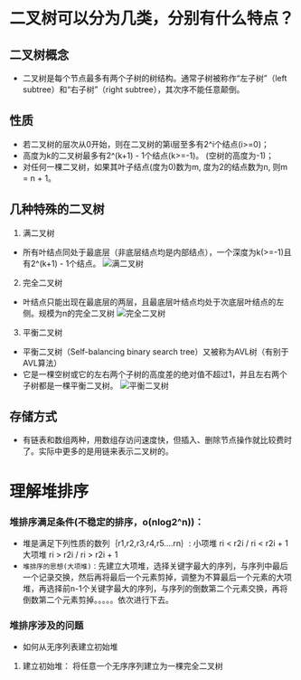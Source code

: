# 二叉树可以分为几类，分别有什么特点？

## 二叉树概念
- 二叉树是每个节点最多有两个子树的树结构。通常子树被称作“左子树”（left subtree）和“右子树”（right subtree），其次序不能任意颠倒。

## 性质
- 若二叉树的层次从0开始，则在二叉树的第i层至多有2^i个结点(i>=0)；
- 高度为k的二叉树最多有2^(k+1) - 1个结点(k>=-1)。 (空树的高度为-1)；
- 对任何一棵二叉树，如果其叶子结点(度为0)数为m, 度为2的结点数为n, 则m = n + 1。

## 几种特殊的二叉树
1. 满二叉树
- 所有叶结点同处于最底层（非底层结点均是内部结点），一个深度为k(>=-1)且有2^(k+1) - 1个结点。
![满二叉树](https://images2017.cnblogs.com/blog/1168728/201708/1168728-20170824151228621-2043640884.png) 
2. 完全二叉树
- 叶结点只能出现在最底层的两层，且最底层叶结点均处于次底层叶结点的左侧。规模为n的完全二叉树
![完全二叉树](https://images2017.cnblogs.com/blog/1168728/201708/1168728-20170824151547949-849840598.png)
3. 平衡二叉树
- 平衡二叉树（Self-balancing binary search tree）又被称为AVL树（有别于AVL算法）
- 它是一棵空树或它的左右两个子树的高度差的绝对值不超过1，并且左右两个子树都是一棵平衡二叉树。
![平衡二叉树](https://images2017.cnblogs.com/blog/1168728/201708/1168728-20170824152035824-557688937.png)

## 存储方式
- 有链表和数组两种，用数组存访问速度快，但插入、删除节点操作就比较费时了。实际中更多的是用链来表示二叉树的。

# 理解堆排序
### 堆排序满足条件(不稳定的排序，o(nlog2^n))：
- 堆是满足下列性质的数列｛r1,r2,r3,r4,r5….rn｝: 
  小项堆 ri < r2i / ri < r2i + 1 
  大项堆 ri > r2i / ri > r2i + 1 
- `堆排序的思想(大项堆)：`先建立大项堆，选择关键字最大的序列，与序列中最后一个记录交换，然后再将最后一个元素剪掉，调整为不算最后一个元素的大项堆，再选择前n-1个关键字最大的序列，与序列的倒数第二个元素交换，再将倒数第二个元素剪掉。。。。。依次进行下去。

### 堆排序涉及的问题
- 如何从无序列表建立初始堆 
1. 建立初始堆： 将任意一个无序序列建立为一棵完全二叉树 
  
  